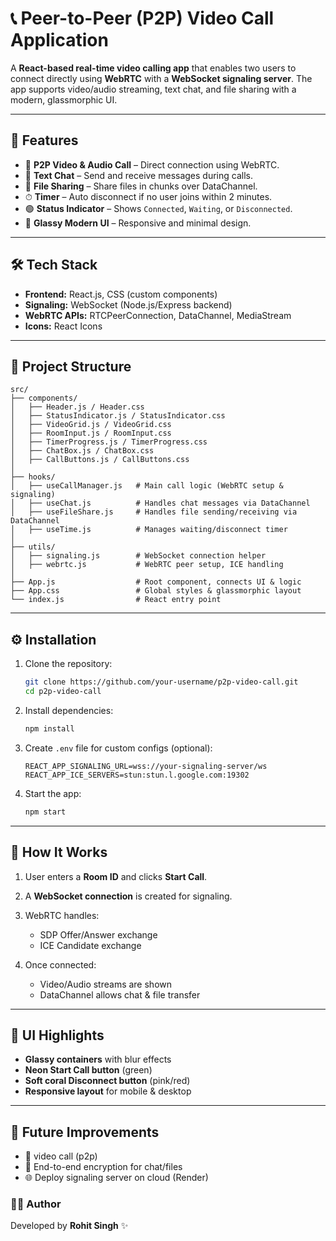 # 📞 Peer-to-Peer (P2P) Video Call Application

A **React-based real-time video calling app** that enables two users to connect directly using **WebRTC** with a **WebSocket signaling server**. The app supports video/audio streaming, text chat, and file sharing with a modern, glassmorphic UI.

---

## 🚀 Features

* 🎥 **P2P Video & Audio Call** – Direct connection using WebRTC.
* 💬 **Text Chat** – Send and receive messages during calls.
* 📂 **File Sharing** – Share files in chunks over DataChannel.
* ⏱ **Timer** – Auto disconnect if no user joins within 2 minutes.
* 🟢 **Status Indicator** – Shows `Connected`, `Waiting`, or `Disconnected`.
* 🎨 **Glassy Modern UI** – Responsive and minimal design.

---

## 🛠 Tech Stack

* **Frontend:** React.js, CSS (custom components)
* **Signaling:** WebSocket (Node.js/Express backend)
* **WebRTC APIs:** RTCPeerConnection, DataChannel, MediaStream
* **Icons:** React Icons

---

## 📂 Project Structure

```
src/
├── components/
│   ├── Header.js / Header.css
│   ├── StatusIndicator.js / StatusIndicator.css
│   ├── VideoGrid.js / VideoGrid.css
│   ├── RoomInput.js / RoomInput.css
│   ├── TimerProgress.js / TimerProgress.css
│   ├── ChatBox.js / ChatBox.css
│   ├── CallButtons.js / CallButtons.css
│
├── hooks/
│   ├── useCallManager.js   # Main call logic (WebRTC setup & signaling)
│   ├── useChat.js          # Handles chat messages via DataChannel
│   ├── useFileShare.js     # Handles file sending/receiving via DataChannel
│   ├── useTime.js          # Manages waiting/disconnect timer
│
├── utils/
│   ├── signaling.js        # WebSocket connection helper
│   ├── webrtc.js           # WebRTC peer setup, ICE handling
│
├── App.js                  # Root component, connects UI & logic
├── App.css                 # Global styles & glassmorphic layout
└── index.js                # React entry point
```

---

## ⚙️ Installation

1. Clone the repository:

   ```bash
   git clone https://github.com/your-username/p2p-video-call.git
   cd p2p-video-call
   ```

2. Install dependencies:

   ```bash
   npm install
   ```

3. Create `.env` file for custom configs (optional):

   ```env
   REACT_APP_SIGNALING_URL=wss://your-signaling-server/ws
   REACT_APP_ICE_SERVERS=stun:stun.l.google.com:19302
   ```

4. Start the app:

   ```bash
   npm start
   ```

---

## 📡 How It Works

1. User enters a **Room ID** and clicks **Start Call**.
2. A **WebSocket connection** is created for signaling.
3. WebRTC handles:

   * SDP Offer/Answer exchange
   * ICE Candidate exchange
4. Once connected:

   * Video/Audio streams are shown
   * DataChannel allows chat & file transfer

---

## 🎨 UI Highlights

* **Glassy containers** with blur effects
* **Neon Start Call button** (green)
* **Soft coral Disconnect button** (pink/red)
* **Responsive layout** for mobile & desktop

---

## 🔮 Future Improvements

* 📱 video call (p2p)
* 🔐 End-to-end encryption for chat/files
* 🌐 Deploy signaling server on cloud (Render)


### 👨‍💻 Author

Developed by **Rohit Singh** ✨
